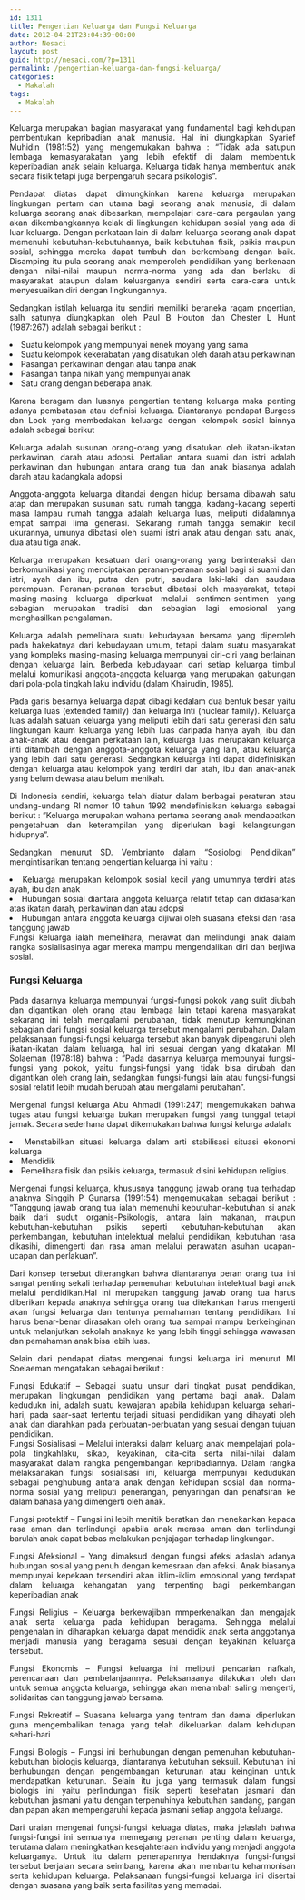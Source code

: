 ```yaml
---
id: 1311
title: Pengertian Keluarga dan Fungsi Keluarga
date: 2012-04-21T23:04:39+00:00
author: Nesaci
layout: post
guid: http://nesaci.com/?p=1311
permalink: /pengertian-keluarga-dan-fungsi-keluarga/
categories:
  - Makalah
tags:
  - Makalah
---
```

<p style="text-align: justify;">
  Keluarga merupakan bagian masyarakat yang fundamental bagi kehidupan pembentukan kepribadian anak manusia. Hal ini diungkapkan Syarief Muhidin (1981:52) yang mengemukakan bahwa : “Tidak ada satupun lembaga kemasyarakatan yang lebih efektif di dalam membentuk keperibadian anak selain keluarga. Keluarga tidak hanya membentuk anak secara fisik tetapi juga berpengaruh secara psikologis”.
</p>

<p style="text-align: justify;">
  Pendapat diatas dapat dimungkinkan karena keluarga merupakan lingkungan pertam dan utama bagi seorang anak manusia, di dalam keluarga seorang anak dibesarkan, mempelajari cara-cara pergaulan yang akan dikembangkannya kelak di lingkungan kehidupan sosial yang ada di luar keluarga. Dengan perkataan lain di dalam keluarga seorang anak dapat memenuhi kebutuhan-kebutuhannya, baik kebutuhan fisik, psikis maupun sosial, sehingga mereka dapat tumbuh dan berkembang dengan baik. Disamping itu pula seorang anak memperoleh pendidikan yang berkenaan dengan nilai-nilai maupun norma-norma yang ada dan berlaku di masyarakat ataupun dalam keluarganya sendiri serta cara-cara untuk menyesuaikan diri dengan lingkungannya.
</p>

<p style="text-align: justify;">
  Sedangkan istilah keluarga itu sendiri memiliki beraneka ragam pngertian, salh satunya diungkapkan oleh Paul B Houton dan Chester L Hunt (1987:267) adalah sebagai berikut :<!--more-->
</p>

<li style="text-align: justify;">
  Suatu kelompok yang mempunyai nenek moyang yang sama
</li>
<li style="text-align: justify;">
  Suatu kelompok kekerabatan yang disatukan oleh darah atau perkawinan
</li>
<li style="text-align: justify;">
  Pasangan perkawinan dengan atau tanpa anak
</li>
<li style="text-align: justify;">
  Pasangan tanpa nikah yang mempunyai anak
</li>
<li style="text-align: justify;">
  Satu orang dengan beberapa anak.
</li>

<p style="text-align: justify;">
  Karena beragam dan luasnya pengertian tentang keluarga maka penting adanya pembatasan atau definisi keluarga. Diantaranya pendapat Burgess dan Lock yang membedakan keluarga dengan kelompok sosial lainnya adalah sebagai berikut
</p>

<p style="text-align: justify;">
  Keluarga adalah susunan orang-orang yang disatukan oleh ikatan-ikatan perkawinan, darah atau adopsi. Pertalian antara suami dan istri adalah perkawinan dan hubungan antara orang tua dan anak biasanya adalah darah atau kadangkala adopsi
</p>

<p style="text-align: justify;">
  Anggota-anggota keluarga ditandai dengan hidup bersama dibawah satu atap dan merupakan susunan satu rumah tangga, kadang-kadang seperti masa lampau rumah tangga adalah keluarga luas, meliputi didalamnya empat sampai lima generasi. Sekarang rumah tangga semakin kecil ukurannya, umunya dibatasi oleh suami istri anak atau dengan satu anak, dua atau tiga anak.
</p>

<p style="text-align: justify;">
  Keluarga merupakan kesatuan dari orang-orang yang berinteraksi dan berkomunikasi yang menciptakan peranan-peranan sosial bagi si suami dan istri, ayah dan ibu, putra dan putri, saudara laki-laki dan saudara perempuan. Peranan-peranan tersebut dibatasi oleh masyarakat, tetapi masing-masing keluarga diperkuat melalui sentimen-sentimen yang sebagian merupakan tradisi dan sebagian lagi emosional yang menghasilkan pengalaman.
</p>

<p style="text-align: justify;">
  Keluarga adalah pemelihara suatu kebudayaan bersama yang diperoleh pada hakekatnya dari kebudayaan umum, tetapi dalam suatu masyarakat yang kompleks masing-masing keluarga mempunyai ciri-ciri yang berlainan dengan keluarga lain. Berbeda kebudayaan dari setiap keluarga timbul melalui komunikasi anggota-anggota keluarga yang merupakan gabungan dari pola-pola tingkah laku individu (dalam Khairudin, 1985).
</p>

<p style="text-align: justify;">
  Pada garis besarnya keluarga dapat dibagi kedalam dua bentuk besar yaitu keluarga luas (extended family) dan keluarga Inti (nuclear family). Keluarga luas adalah satuan keluarga yang meliputi lebih dari satu generasi dan satu lingkungan kaum keluarga yang lebih luas daripada hanya ayah, ibu dan anak-anak atau dengan perkataan lain, keluarga luas merupakan keluarga inti ditambah dengan anggota-anggota keluarga yang lain, atau keluarga yang lebih dari satu generasi. Sedangkan keluarga inti dapat didefinisikan dengan keluarga atau kelompok yang terdiri dar atah, ibu dan anak-anak yang belum dewasa atau belum menikah.
</p>

<p style="text-align: justify;">
  Di Indonesia sendiri, keluarga telah diatur dalam berbagai peraturan atau undang-undang RI nomor 10 tahun 1992 mendefinisikan keluarga sebagai berikut : ”Keluarga merupakan wahana pertama seorang anak mendapatkan pengetahuan dan keterampilan yang diperlukan bagi kelangsungan hidupnya”.
</p>

<p style="text-align: justify;">
  Sedangkan menurut SD. Vembrianto dalam “Sosiologi Pendidikan” mengintisarikan tentang pengertian keluarga ini yaitu :
</p>

<li style="text-align: justify;">
  Keluarga merupakan kelompok sosial kecil yang umumnya terdiri atas ayah, ibu dan anak
</li>
<li style="text-align: justify;">
  Hubungan sosial diantara anggota keluarga relatif tetap dan didasarkan atas ikatan darah, perkawinan dan atau adopsi
</li>
<li style="text-align: justify;">
  Hubungan antara anggota keluarga dijiwai oleh suasana efeksi dan rasa tanggung jawab<br /> Fungsi keluarga ialah memelihara, merawat dan melindungi anak dalam rangka sosialisasinya agar mereka mampu mengendalikan diri dan berjiwa sosial.
</li>

<h3 style="text-align: justify;">
  Fungsi Keluarga
</h3>

<p style="text-align: justify;">
  Pada dasarnya keluarga mempunyai fungsi-fungsi pokok yang sulit diubah dan digantikan oleh orang atau lembaga lain tetapi karena masyarakat sekarang ini telah mengalami perubahan, tidak menutup kemungkinan sebagian dari fungsi sosial keluarga tersebut mengalami perubahan. Dalam pelaksanaan fungsi-fungsi keluarga tersebut akan banyak dipengaruhi oleh ikatan-ikatan dalam keluarga, hal ini sesuai dengan yang dikatakan MI Solaeman (1978:18) bahwa : “Pada dasarnya keluarga mempunyai fungsi-fungsi yang pokok, yaitu fungsi-fungsi yang tidak bisa dirubah dan digantikan oleh orang lain, sedangkan fungsi-fungsi lain atau fungsi-fungsi sosial relatif lebih mudah berubah atau mengalami perubahan”.
</p>

<p style="text-align: justify;">
  Mengenal fungsi keluarga Abu Ahmadi (1991:247) mengemukakan bahwa tugas atau fungsi keluarga bukan merupakan fungsi yang tunggal tetapi jamak. Secara sederhana dapat dikemukakan bahwa fungsi kelurga adalah:
</p>

<li style="text-align: justify;">
  Menstabilkan situasi keluarga dalam arti stabilisasi situasi ekonomi keluarga
</li>
<li style="text-align: justify;">
  Mendidik
</li>
<li style="text-align: justify;">
  Pemelihara fisik dan psikis keluarga, termasuk disini kehidupan religius.
</li>

<p style="text-align: justify;">
  Mengenai fungsi keluarga, khususnya tanggung jawab orang tua terhadap anaknya Singgih P Gunarsa (1991:54) mengemukakan sebagai berikut : “Tanggung jawab orang tua ialah memenuhi kebutuhan-kebutuhan si anak baik dari sudut organis-Psikologis, antara lain makanan, maupun kebutuhan-kebutuhan psikis seperti kebutuhan-kebutuhan akan perkembangan, kebutuhan intelektual melalui pendidikan, kebutuhan rasa dikasihi, dimengerti dan rasa aman melalui perawatan asuhan ucapan-ucapan dan perlakuan”.
</p>

<p style="text-align: justify;">
  Dari konsep tersebut diterangkan bahwa diantaranya peran orang tua ini sangat penting sekali terhadap pemenuhan kebutuhan intelektual bagi anak melalui pendidikan.Hal ini merupakan tanggung jawab orang tua harus diberikan kepada anaknya sehingga orang tua ditekankan harus mengerti akan fungsi keluarga dan tentunya pemahaman tentang pendidikan. Ini harus benar-benar dirasakan oleh orang tua sampai mampu berkeinginan untuk melanjutkan sekolah anaknya ke yang lebih tinggi sehingga wawasan dan pemahaman anak bisa lebih luas.
</p>

<p style="text-align: justify;">
  Selain dari pendapat diatas mengenai fungsi keluarga ini menurut MI Soelaeman mengatakan sebagai berikut :
</p>

<p style="text-align: justify;">
  Fungsi Edukatif &#8211; Sebagai suatu unsur dari tingkat pusat pendidikan, merupakan lingkungan pendidikan yang pertama bagi anak. Dalam kedudukn ini, adalah suatu kewajaran apabila kehidupan keluarga sehari-hari, pada saar-saat tertentu terjadi situasi pendidikan yang dihayati oleh anak dan diarahkan pada perbuatan-perbuatan yang sesuai dengan tujuan pendidikan.<br /> Fungsi Sosialisasi &#8211; Melalui interaksi dalam keluarg anak mempelajari pola-pola tingkahlaku, sikap, keyakinan, cita-cita serta nilai-nilai dalam masyarakat dalam rangka pengembangan kepribadiannya. Dalam rangka melaksanakan fungsi sosialisasi ini, keluarga mempunyai kedudukan sebagai penghubung antara anak dengan kehidupan sosial dan norma-norma sosial yang meliputi penerangan, penyaringan dan penafsiran ke dalam bahasa yang dimengerti oleh anak.
</p>

<p style="text-align: justify;">
  Fungsi protektif &#8211; Fungsi ini lebih menitik beratkan dan menekankan kepada rasa aman dan terlindungi apabila anak merasa aman dan terlindungi barulah anak dapat bebas melakukan penjajagan terhadap lingkungan.
</p>

<p style="text-align: justify;">
  Fungsi Afeksional &#8211; Yang dimaksud dengan fungsi afeksi adaslah adanya hubungan sosial yang penuh dengan kemesraan dan afeksi. Anak biasanya mempunyai kepekaan tersendiri akan iklim-iklim emosional yang terdapat dalam keluarga kehangatan yang terpenting bagi perkembangan keperibadian anak
</p>

<p style="text-align: justify;">
  Fungsi Religius &#8211; Keluarga berkewajiban mmperkenalkan dan mengajak anak serta keluarga pada kehidupan beragama. Sehingga melalui pengenalan ini diharapkan keluarga dapat mendidik anak serta anggotanya menjadi manusia yang beragama sesuai dengan keyakinan keluarga tersebut.
</p>

<p style="text-align: justify;">
  Fungsi Ekonomis &#8211; Fungsi keluarga ini meliputi pencarian nafkah, perencanaan dan pembelanjaannya. Pelaksanaanya dilakukan oleh dan untuk semua anggota keluarga, sehingga akan menambah saling mengerti, solidaritas dan tanggung jawab bersama.
</p>

<p style="text-align: justify;">
  Fungsi Rekreatif &#8211; Suasana keluarga yang tentram dan damai diperlukan guna mengembalikan tenaga yang telah dikeluarkan dalam kehidupan sehari-hari
</p>

<p style="text-align: justify;">
  Fungsi Biologis &#8211; Fungsi ini berhubungan dengan pemenuhan kebutuhan-kebutuhan biologis keluarga, diantaranya kebutuhan seksuil. Kebutuhan ini berhubungan dengan pengembangan keturunan atau keinginan untuk mendapatkan keturunan. Selain itu juga yang termasuk dalam fungsi biologis ini yaitu perlindungan fisik seperti kesehatan jasmani dan kebutuhan jasmani yaitu dengan terpenuhinya kebutuhan sandang, pangan dan papan akan mempengaruhi kepada jasmani setiap anggota keluarga.
</p>

<p style="text-align: justify;">
  Dari uraian mengenai fungsi-fungsi keluaga diatas, maka jelaslah bahwa fungsi-fungsi ini semuanya memegang peranan penting dalam keluarga, terutama dalam meningkatkan kesejahteraan individu yang menjadi anggota keluarganya. Untuk itu dalam penerapannya hendaknya fungsi-fungsi tersebut berjalan secara seimbang, karena akan membantu keharmonisan serta kehidupan keluarga. Pelaksanaan fungsi-fungsi keluarga ini disertai dengan suasana yang baik serta fasilitas yang memadai.
</p>